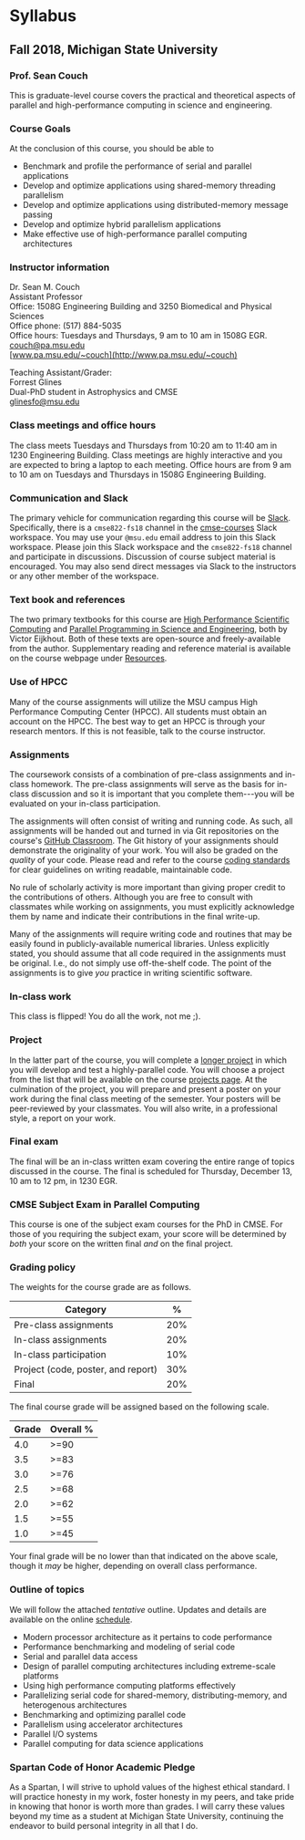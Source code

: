 # Syllabus

## Fall 2018, Michigan State University

### Prof. Sean Couch

This is graduate-level course covers the practical and theoretical aspects of parallel and high-performance computing in science and engineering.

### Course Goals

At the conclusion of this course, you should be able to

- Benchmark and profile the performance of serial and parallel applications
- Develop and optimize applications using shared-memory threading parallelism
- Develop and optimize applications using distributed-memory message passing
- Develop and optimize hybrid parallelism applications
- Make effective use of high-performance parallel computing architectures

### Instructor information

Dr. Sean M. Couch  
Assistant Professor  
Office: 1508G Engineering Building and 3250 Biomedical and Physical Sciences  
Office phone: (517) 884-5035  
Office hours: Tuesdays and Thursdays, 9 am to 10 am in 1508G EGR.  
[couch@pa.msu.edu](mailto:couch@pa.msu.edu)  
[www.pa.msu.edu/~couch](http://www.pa.msu.edu/~couch)

Teaching Assistant/Grader:  
Forrest Glines  
Dual-PhD student in Astrophysics and CMSE  
[glinesfo@msu.edu](mailto:glinesfo@msu.edu)

### Class meetings and office hours

The class meets Tuesdays and Thursdays from 10:20 am to 11:40 am in 1230 Engineering Building. Class meetings are highly interactive and you are expected to bring a laptop to each meeting. Office hours are from 9 am to 10 am on Tuesdays and Thursdays in 1508G Engineering Building.

### Communication and Slack

The primary vehicle for communication regarding this course will be [Slack](http://slack.com).
Specifically, there is a `cmse822-fs18` channel in the [cmse-courses](http://cmse-courses.slack.com) Slack workspace.
You may use your `@msu.edu` email address to join this Slack workspace.
Please join this Slack workspace and the `cmse822-fs18` channel and participate in discussions.
Discussion of course subject material is encouraged.
You may also send direct messages via Slack to the instructors or any other member of the workspace.

### Text book and references

The two primary textbooks for this course are [High Performance Scientific Computing](https://bitbucket.org/VictorEijkhout/hpc-book-and-course) and [Parallel Programming in Science and Engineering](https://bitbucket.org/VictorEijkhout/parallel-computing-book/src), both by Victor Eijkhout.
Both of these texts are open-source and freely-available from the author.
Supplementary reading and reference material is available on the course webpage under [Resources](resources.md).

### Use of HPCC

Many of the course assignments will utilize the MSU campus High Performance Computing Center (HPCC). All students must obtain an account on the HPCC. The best way to get an HPCC is through your research mentors. If this is not feasible, talk to the course instructor.

### Assignments

The coursework consists of a combination of pre-class assignments and in-class homework. The pre-class assignments will serve as the basis for in-class discussion and so it is important that you complete them---you will be evaluated on your in-class participation.

The assignments will often consist of writing and running code. As such, all assignments will be handed out and turned in via Git repositories on the course's [GitHub Classroom](https://github.com/cmse822f18). The Git history of your assignments should demonstrate the originality of your work.
You will also be graded on the _quality_ of your code.
Please read and refer to the course [coding standards](coding.md) for clear guidelines on writing readable, maintainable code.

No rule of scholarly activity is more important than giving proper credit to the contributions of others. Although you are free to consult with classmates while working on assignments, you must explicitly acknowledge them by name and indicate their contributions in the final write-up.

Many of the assignments will require writing code and routines that may be easily found in publicly-available numerical libraries.
Unless explicitly stated, you should assume that all code required in the assignments must be original.
I.e., do not simply use off-the-shelf code.
The point of the assignments is to give _you_ practice in writing scientific software.

### In-class work

This class is flipped! You do all the work, not me ;).

### Project

In the latter part of the course, you will complete a [longer project](projects.md) in which you will develop and test a highly-parallel code.
You will choose a project from the list that will be available on the course [projects page](projects.md).
At the culmination of the project, you will prepare and present a poster on your work during the final class meeting of the semester.
Your posters will be peer-reviewed by your classmates.
You will also write, in a professional style, a report on your work.

### Final exam

The final will be an in-class written exam covering the entire range of topics discussed in the course. The final is scheduled for Thursday, December 13, 10 am to 12 pm, in 1230 EGR.

### CMSE Subject Exam in Parallel Computing

This course is one of the subject exam courses for the PhD in CMSE.
For those of you requiring the subject exam, your score will be determined by _both_ your score on the written final _and_ on the final project.

### Grading policy

The weights for the course grade are as follows.

Category                                 | %
---------------------------------------- | ---
Pre-class assignments                    | 20%
In-class assignments                     | 20%
In-class participation                   | 10%
Project (code, poster, and report)       | 30%
Final                                    | 20%

The final course grade will be assigned based on the following scale.

Grade        | Overall %
------------ | ----------
4.0          | >=90
3.5          | >=83
3.0          | >=76
2.5          | >=68
2.0          | >=62
1.5          | >=55
1.0          | >=45

Your final grade will be no lower than that indicated on the above scale, though it _may_ be higher, depending on overall class performance.

### Outline of topics

We will follow the attached _tentative_ outline. Updates and details are available on the online [schedule](schedule.md).

- Modern processor architecture as it pertains to code performance
- Performance benchmarking and modeling of serial code
- Serial and parallel data access
- Design of parallel computing architectures including extreme-scale platforms
- Using high performance computing platforms effectively
- Parallelizing serial code for shared-memory, distributing-memory, and heterogenous architectures
- Benchmarking and optimizing parallel code
- Parallelism using accelerator architectures
- Parallel I/O systems
- Parallel computing for data science applications

### Spartan Code of Honor Academic Pledge

As a Spartan, I will strive to uphold values of the highest ethical standard. I will practice honesty in my work, foster honesty in my peers, and take pride in knowing that honor is worth more than grades. I will carry these values beyond my time as a student at Michigan State University, continuing the endeavor to build personal integrity in all that I do.